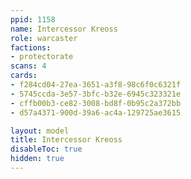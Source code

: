 ```yaml
---
ppid: 1158
name: Intercessor Kreoss
role: warcaster
factions:
- protectorate
scans: 4
cards:
- f284cd04-27ea-3651-a3f8-98c6f0c6321f
- 5745ccda-3e57-3bfc-b32e-6945c323321e
- cffb00b3-ce82-3008-bd8f-0b95c2a372bb
- d57a4371-900d-39a6-ac4a-129725ae3615

layout: model
title: Intercessor Kreoss
disableToc: true
hidden: true
---
```


